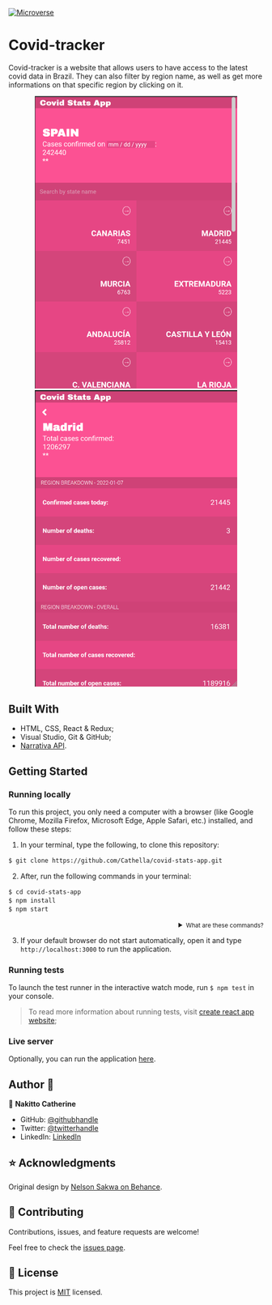 <p align="left">
  <a href="https://www.microverse.org/">
    <img alt="Microverse" src="https://img.shields.io/badge/-Microverse-blueviolet?style=flat-square">
  </a>
</p>

# Covid-tracker
Covid-tracker is a website that allows users to have access to the latest covid data in Brazil. They can also filter by region name, as well as get more informations on that specific region by clicking on it.

<p align="center">
  <img src="./src/imgs/countries.png" alt="main screen" width="400">
  <img src="./src/imgs/details.png" alt="detail screen" width="400">
</p>

## Built With

- HTML, CSS, React & Redux;
- Visual Studio, Git & GitHub;
- [Narrativa API](https://covid19tracking.narrativa.com/index_en.html).

## Getting Started

### Running locally
To run this project, you only need a computer with a browser (like Google Chrome, Mozilla Firefox, Microsoft Edge, Apple Safari, etc.) installed, and follow these steps:

1. In your terminal, type the following, to clone this repository:

```sh
$ git clone https://github.com/Cathella/covid-stats-app.git
```

2. After, run the following commands in your terminal:

```sh
$ cd covid-stats-app
$ npm install
$ npm start
```
<details align="right">
<summary><small>What are these commands?</summary>
- the `$ cd` command is used to move to different folders. <br>
- `$ npm install` install all the required dependencies to run the project.
- while `$ npm run start` runs the app in the development mode.</small>
</details>


3. If your default browser do not start automatically, open it and type `http://localhost:3000` to run the application.

### Running tests
To launch the test runner in the interactive watch mode, run `$ npm test` in your console.
> To read more information about running tests, visit [create react app website](https://create-react-app.dev/docs/running-tests/);

### Live server
Optionally, you can run the application [here]().

## Author 👤

👤 **Nakitto Catherine**

- GitHub: [@githubhandle](https://github.com/Cathella)
- Twitter: [@twitterhandle](https://twitter.com/cathella9)
- LinkedIn: [LinkedIn](https://www.linkedin.com/in/nakitto-catherine2020/)

## ⭐️ Acknowledgments

Original design by [Nelson Sakwa on Behance](https://www.behance.net/sakwadesignstudio).

## 🤝 Contributing

Contributions, issues, and feature requests are welcome!

Feel free to check the [issues page](https://github.com/Cathella/covid-stats-app/issues).

## 📝 License

This project is [MIT](./LICENSE) licensed.
